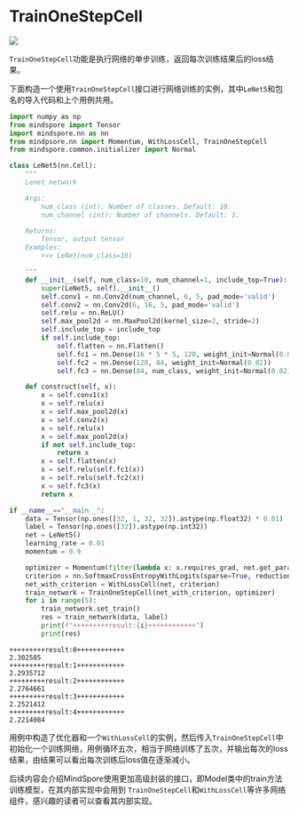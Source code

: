 # TrainOneStepCell

<a href="https://gitee.com/mindspore/docs/blob/master/docs/mindspore/programming_guide/source_zh_cn/trainonestepcell.md" target="_blank"><img src="https://gitee.com/mindspore/docs/raw/master/resource/_static/logo_source.png"></a>

`TrainOneStepCell`功能是执行网络的单步训练，返回每次训练结果后的loss结果。

下面构造一个使用`TrainOneStepCell`接口进行网络训练的实例，其中`LeNet5`和包名的导入代码和上个用例共用。

```python
import numpy as np
from mindspore import Tensor
import mindspore.nn as nn
from mindpsore.nn import Momentum, WithLossCell, TrainOneStepCell
from mindspore.common.initializer import Normal

class LeNet5(nn.Cell):
    """
    Lenet network

    Args:
        num_class (int): Number of classes. Default: 10.
        num_channel (int): Number of channels. Default: 1.

    Returns:
        Tensor, output tensor
    Examples:
        >>> LeNet(num_class=10)

    """
    def __init__(self, num_class=10, num_channel=1, include_top=True):
        super(LeNet5, self).__init__()
        self.conv1 = nn.Conv2d(num_channel, 6, 5, pad_mode='valid')
        self.conv2 = nn.Conv2d(6, 16, 5, pad_mode='valid')
        self.relu = nn.ReLU()
        self.max_pool2d = nn.MaxPool2d(kernel_size=2, stride=2)
        self.include_top = include_top
        if self.include_top:
            self.flatten = nn.Flatten()
            self.fc1 = nn.Dense(16 * 5 * 5, 120, weight_init=Normal(0.02))
            self.fc2 = nn.Dense(120, 84, weight_init=Normal(0.02))
            self.fc3 = nn.Dense(84, num_class, weight_init=Normal(0.02))

    def construct(self, x):
        x = self.conv1(x)
        x = self.relu(x)
        x = self.max_pool2d(x)
        x = self.conv2(x)
        x = self.relu(x)
        x = self.max_pool2d(x)
        if not self.include_top:
            return x
        x = self.flatten(x)
        x = self.relu(self.fc1(x))
        x = self.relu(self.fc2(x))
        x = self.fc3(x)
        return x

if __name__=="__main__":
    data = Tensor(np.ones([32, 1, 32, 32]).astype(np.float32) * 0.01)
    label = Tensor(np.ones([32]).astype(np.int32))
    net = LeNet5()
    learning_rate = 0.01
    momentum = 0.9

    optimizer = Momentum(filter(lambda x: x.requires_grad, net.get_parameters()), learning_rate, momentum)
    criterion = nn.SoftmaxCrossEntropyWithLogits(sparse=True, reduction='mean')
    net_with_criterion = WithLossCell(net, criterion)
    train_network = TrainOneStepCell(net_with_criterion, optimizer)
    for i in range(5):
        train_network.set_train()
        res = train_network(data, label)
        print(f"+++++++++result:{i}++++++++++++")
        print(res)
```

```text
+++++++++result:0++++++++++++
2.302585
+++++++++result:1++++++++++++
2.2935712
+++++++++result:2++++++++++++
2.2764661
+++++++++result:3++++++++++++
2.2521412
+++++++++result:4++++++++++++
2.2214084
```

用例中构造了优化器和一个`WithLossCell`的实例，然后传入`TrainOneStepCell`中初始化一个训练网络，用例循环五次，相当于网络训练了五次，并输出每次的loss结果，由结果可以看出每次训练后loss值在逐渐减小。

后续内容会介绍MindSpore使用更加高级封装的接口，即Model类中的train方法训练模型，在其内部实现中会用到 `TrainOneStepCell`和`WithLossCell`等许多网络组件，感兴趣的读者可以查看其内部实现。
